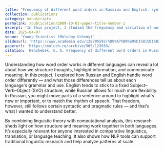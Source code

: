 ```yaml
---
title: "Frequency of different word orders in Russian and English: syntactic analysis and linguistic aspects[EN]/Частотность различных порядков слов в русском и английском языках: синтаксический анализ и лингвистические аспекты[RU]"
collection: publications
category: manuscripts
permalink: /publication/2009-10-01-paper-title-number-1
excerpt: 'In this project, I studied the frequency and variation of word order in Russian and English by combining linguistic theory with computational analysis. I focused on short declarative sentences (up to ten words) and analyzed over 100 examples from each language using Python-based tools like spaCy and pymorphy2. My goal was to understand how different word orders function syntactically and what linguistic factors—such as theme and rheme, emphasis, or information structure—might influence them. While English generally follows a fixed Subject-Verb-Object (SVO) order, Russian allows for greater flexibility, which often reflects pragmatic nuances. This research highlights how syntax interacts with meaning and context, offering insights for comparative linguistics, translation, and language teaching.'
date: 2025-04-07
venue: 'Young Scientist (Molodoy Ucheny)'
slidesurl: 'https://www.academia.edu/128705592/%D0%A7%D0%B0%D1%81%D1%82%D0%BE%D1%82%D0%BD%D0%BE%D1%81%D1%82%D1%8C_%D1%80%D0%B0%D0%B7%D0%BB%D0%B8%D1%87%D0%BD%D1%8B%D1%85_%D0%BF%D0%BE%D1%80%D1%8F%D0%B4%D0%BA%D0%BE%D0%B2_%D1%81%D0%BB%D0%BE%D0%B2_%D0%B2_%D1%80%D1%83%D1%81%D1%81%D0%BA%D0%BE%D0%BC_%D0%B8_%D0%B0%D0%BD%D0%B3%D0%BB%D0%B8%D0%B9%D1%81%D0%BA%D0%BE%D0%BC_%D1%8F%D0%B7%D1%8B%D0%BA%D0%B0%D1%85_%D1%81%D0%B8%D0%BD%D1%82%D0%B0%D0%BA%D1%81%D0%B8%D1%87%D0%B5%D1%81%D0%BA%D0%B8%D0%B9_%D0%B0%D0%BD%D0%B0%D0%BB%D0%B8%D0%B7_%D0%B8_%D0%BB%D0%B8%D0%BD%D0%B3%D0%B2%D0%B8%D1%81%D1%82%D0%B8%D1%87%D0%B5%D1%81%D0%BA%D0%B8%D0%B5_%D0%B0%D1%81%D0%BF%D0%B5%D0%BA%D1%82%D1%8B'
paperurl: 'https://moluch.ru/archive/565/123930/'
citation: 'Kenzhebek, G. A. Frequency of different word orders in Russian and English: syntactic analysis and linguistic aspects / G. A. Kenzhebek. - Text : direct // Young Scientist. - 2025. - № 14 (565). - p. 215-219. - URL: https://moluch.ru/archive/565/123930/ (date of reference: 29.04.2025).'
---
```

Understanding how word order works in different languages can reveal a lot about how we structure thoughts, highlight information, and communicate meaning. In this project, I explored how Russian and English handle word order differently — and what those differences tell us about each language's grammar and use.
English tends to stick to a fixed Subject–Verb–Object (SVO) structure, while Russian allows for much more flexibility. In Russian, you might move parts of a sentence around to highlight what's new or important, or to match the rhythm of speech. That freedom, however, still follows certain syntactic and pragmatic rules — and that’s what I wanted to understand better.

By combining linguistic theory with computational analysis, this research sheds light on how structure and meaning work together in both languages. It’s especially relevant for anyone interested in comparative linguistics, translation, or language teaching. It also shows how NLP tools can support traditional linguistic research and help analyze patterns at scale.


